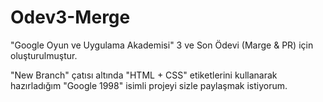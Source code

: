 # Odev3-Merge
"Google Oyun ve Uygulama Akademisi" 3 ve Son Ödevi (Marge &amp; PR) için oluşturulmuştur.

"New Branch" çatısı altında "HTML + CSS" etiketlerini kullanarak hazırladığım "Google 1998" isimli projeyi sizle paylaşmak istiyorum.
